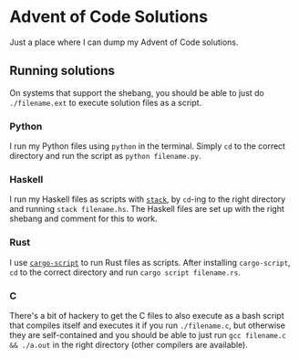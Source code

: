 # Advent of Code Solutions

Just a place where I can dump my Advent of Code solutions.

## Running solutions

On systems that support the shebang, you should be able to just do
`./filename.ext` to execute solution files as a script.

### Python
I run my Python files using `python` in the terminal. Simply `cd` to the correct
directory and run the script as `python filename.py`.

### Haskell
I run my Haskell files as scripts with
[`stack`](https://www.haskellstack.org/), by `cd`-ing to the right directory
and running `stack filename.hs`. The Haskell files are set up with the right
shebang and comment for this to work.

### Rust
I use [`cargo-script`](https://github.com/DanielKeep/cargo-script) to run Rust
files as scripts. After installing `cargo-script`, `cd` to the correct directory
and run `cargo script filename.rs`.

### C
There's a bit of hackery to get the C files to also execute as a bash script
that compiles itself and executes it if you run `./filename.c`, but otherwise
they are self-contained and you should be able to just run
`gcc filename.c && ./a.out` in the right directory (other compilers are
available).
